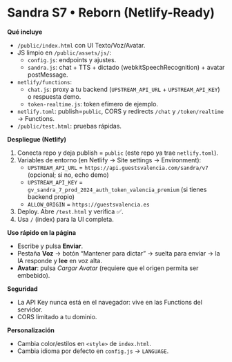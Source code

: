 # Sandra S7 • Reborn (Netlify-Ready)

**Qué incluye**
- `/public/index.html` con UI Texto/Voz/Avatar.
- JS limpio en `/public/assets/js/`:
  - `config.js`: endpoints y ajustes.
  - `sandra.js`: chat + TTS + dictado (webkitSpeechRecognition) + avatar postMessage.
- `netlify/functions`:
  - `chat.js`: proxy a tu backend (`UPSTREAM_API_URL` + `UPSTREAM_API_KEY`) o respuesta demo.
  - `token-realtime.js`: token efímero de ejemplo.
- `netlify.toml`: publish=`public`, CORS y redirects `/chat` y `/token/realtime` → Functions.
- `/public/test.html`: pruebas rápidas.

**Despliegue (Netlify)**
1. Conecta repo y deja publish = `public` (este repo ya trae `netlify.toml`).
2. Variables de entorno (en Netlify → Site settings → Environment):
   - `UPSTREAM_API_URL` = `https://api.guestsvalencia.com/sandra/v7` (opcional; si no, echo demo)
   - `UPSTREAM_API_KEY` = `gv_sandra_7_prod_2024_auth_token_valencia_premium` (si tienes backend propio)
   - `ALLOW_ORIGIN` = `https://guestsvalencia.es`
3. Deploy. Abre `/test.html` y verifica ✅.
4. Usa `/` (index) para la UI completa.

**Uso rápido en la página**
- Escribe y pulsa **Enviar**.
- Pestaña **Voz** → botón “Mantener para dictar” → suelta para enviar → la IA responde y **lee** en voz alta.
- **Avatar**: pulsa *Cargar Avatar* (requiere que el origen permita ser embebido).

**Seguridad**
- La API Key nunca está en el navegador: vive en las Functions del servidor.
- CORS limitado a tu dominio.

**Personalización**
- Cambia color/estilos en `<style>` de `index.html`.
- Cambia idioma por defecto en `config.js` → `LANGUAGE`.
